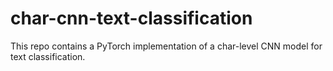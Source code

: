 # char-cnn-text-classification
This repo contains a PyTorch implementation of a char-level CNN model  for text classification.
